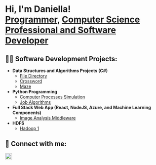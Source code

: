 <h1>Hi, I'm Daniella! <br/><a href="https://github.com/joshmadakor1">Programmer</a>, <a href="https://www.linkedin.com/in/joshmadakor/">Computer Science Professional and Software Developer</a>

<h2>👩‍💻 Software Development Projects:</h2>

- <b>Data Structures and Algorithms Projects (C#)</b>
  - [File Directory](https://github.com/joshmadakor1/Algorithms-Practice)
  - [Crossword]()
  - [Maze]()
- <b>Python Programming</b>
  - [Computer Processes Simulation]()
  - [Job Algorithms]()
- <b>Full Stack Web App (React, NodeJS, Azure, and Machine Learning Components)</b>
  - [Image Analysis Middleware](https://github.com/joshmadakor1/4chan-Image-Analysis-Middleware-C964)
- <b>HDFS</b>
  - [Hadoop 1](https://github.com/joshmadakor1/Sentinel-Lab)

<h2> 🤳 Connect with me:</h2>


[<img align="left" alt="JoshMadakor | LinkedIn" width="22px" src="https://cdn.jsdelivr.net/npm/simple-icons@v3/icons/linkedin.svg" />][linkedin]

[twitter]: https://twitter.com/joshmadakor
[youtube]: https://www.youtube.com/c/joshmadakor
[instagram]: https://www.instagram.com/joshmadakor/
[linkedin]: https://linkedin.com/in/joshmadakor

<!--
**joshmadakor1/joshmadakor1** is a ✨ _special_ ✨ repository because its `README.md` (this file) appears on your GitHub profile.

Here are some ideas to get you started:

- 🔭 I’m currently working on ...
- 🌱 I’m currently learning ...
- 👯 I’m looking to collaborate on ...
- 🤔 I’m looking for help with ...
- 💬 Ask me about ...
- 📫 How to reach me: ...
- 😄 Pronouns: ...
- ⚡ Fun fact: ...
-->
